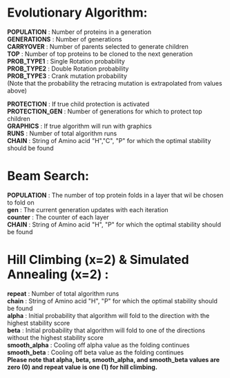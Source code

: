 # Evolutionary Algorithm:

**POPULATION** : Number of proteins in a generation<br />
**GENERATIONS** : Number of generations<br />
**CARRYOVER** : Number of parents selected to generate children<br />
**TOP** : Number of top proteins to be cloned to the next generation<br />
**PROB_TYPE1** : Single Rotation probability<br />
**PROB_TYPE2** : Double Rotation probability<br />
**PROB_TYPE3** : Crank mutation probability<br />
(Note that the probability the retracing mutation is extrapolated from values above)<br />

**PROTECTION** : If true child protection is activated<br />
**PROTECTION_GEN** : Number of generations for which to protect top children<br />
**GRAPHICS** : If true algorithm will run with graphics<br />
**RUNS** : Number of total algorithm runs<br />
**CHAIN** : String of Amino acid "H","C", "P" for which the optimal stability should be found<br />


# Beam Search:

**POPULATION** : The number of top protein folds in a layer that wil be chosen to fold on<br />
**gen** : The current generation updates with each iteration<br />
**counter** : The counter of each layer<br />
**CHAIN** : String of Amino acid "H", "P" for which the optimal stability should be found<br />

# Hill Climbing (x=2) & Simulated Annealing (x=2) :

**repeat** : Number of total algorithm runs<br /> 
**chain** : String of Amino acid "H", "P" for which the optimal stability should be found<br />
**alpha** : Initial probability that algorithm will fold to the direction with the highest stability score<br />
**beta** : Initial probability that algorithm will fold to one of the directions without the highest stability score<br />
**smooth_alpha** : Cooling off alpha value as the folding continues <br />
**smooth_beta** : Cooling off beta value as the folding continues <br />
**Please note that alpha, beta, smooth_alpha, and smooth_beta values are zero (0) and repeat value is one (1) for hill climbing.**
